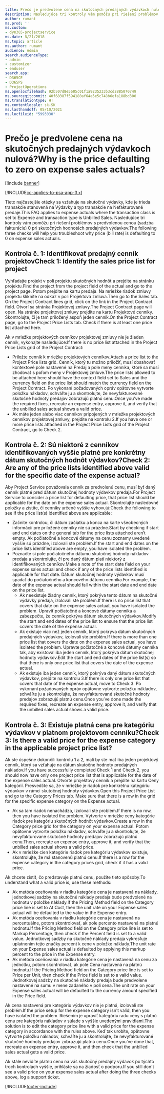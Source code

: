 ```yaml
---
title: Prečo je predvolene cena na skutočných predajných výdavkoch nulová?
description: Nasledujúce tri kontroly vám pomôžu pri riešení problémov s predvolenou cenou 0 pri skutočných hodnotách predajných výdavkov.
author: rumant
ms.prod: ''
ms.custom:
- dyn365-projectservice
ms.date: 8/21/2018
ms.topic: article
ms.author: rumant
audience: Admin
search.audienceType:
- admin
- customizer
- enduser
search.app:
- D365CE
- D365PS
- ProjectOperations
ms.openlocfilehash: 92b507d8e5605c01f1a9235233b3cd2885070749
ms.sourcegitcommit: 40f68387f594180af64a5e5c748b6efa188bd300
ms.translationtype: HT
ms.contentlocale: sk-SK
ms.lasthandoff: 05/10/2021
ms.locfileid: "5993030"
---
```

# <a name="why-is-the-price-defaulting-to-zero-on-expense-sales-actuals"></a><span data-ttu-id="81e8d-103">Prečo je predvolene cena na skutočných predajných výdavkoch nulová?</span><span class="sxs-lookup"><span data-stu-id="81e8d-103">Why is the price defaulting to zero on expense sales actuals?</span></span>

[!include [banner](../includes/psa-now-project-operations.md)]

[!INCLUDE[cc-applies-to-psa-app-3.x](../includes/cc-applies-to-psa-app-3x.md)]

<span data-ttu-id="81e8d-104">Tieto najčastejšie otázky sa vzťahuje na skutočné výdavky, kde je trieda transakcie stanovená na Výdavky a typ transakcie na Nefakturované predaje.</span><span class="sxs-lookup"><span data-stu-id="81e8d-104">This FAQ applies to expense actuals where the transaction class is set to Expense and transaction type is Unbilled Sales.</span></span> <span data-ttu-id="81e8d-105">Nasledujúce tri kontroly vám pomôžu pri riešení problémov s predvolenou cenou (sadzba fakturácie) 0 pri skutočných hodnotách predajných výdavkov.</span><span class="sxs-lookup"><span data-stu-id="81e8d-105">The following three checks will help you troubleshoot why price (bill rate) is defaulting to 0 on expense sales actuals.</span></span>

## <a name="check-1-identify-the-sales-price-list-for-project"></a><span data-ttu-id="81e8d-106">Kontrola č. 1: Identifikovať predajný cenník projektov</span><span class="sxs-lookup"><span data-stu-id="81e8d-106">Check 1: Identify the sales price list for project</span></span>

<span data-ttu-id="81e8d-107">Vyhľadajte projekt v poli projektu skutočných hodnôt a prejdite na stránku projektu.</span><span class="sxs-lookup"><span data-stu-id="81e8d-107">Find the project from the project field of the actual and go to the project page.</span></span> <span data-ttu-id="81e8d-108">Potom prejdite na kartu predaja. Na mriežke riadok zmluvy projektu kliknite na odkaz v poli Projektová zmluva.</span><span class="sxs-lookup"><span data-stu-id="81e8d-108">Then go to the Sales tab. On the Project Contract lines grid, click on the link in the Project Contract field.</span></span> <span data-ttu-id="81e8d-109">Otvorí sa stránka Projektovej zmluvy.</span><span class="sxs-lookup"><span data-stu-id="81e8d-109">The Project Contract page will open.</span></span> <span data-ttu-id="81e8d-110">Na stránke projektovej zmluvy prejdite na kartu Projektové cenníky. Skontrolujte, či je tam priložený aspoň jeden cenník.</span><span class="sxs-lookup"><span data-stu-id="81e8d-110">On the Project Contract page, go to the Project Price Lists tab. Check if there is at least one price list attached here.</span></span>

<span data-ttu-id="81e8d-111">Ak v mriežke projektových cenníkov projektovej zmluvy nie je žiaden cenník, vykonajte nasledujúce:</span><span class="sxs-lookup"><span data-stu-id="81e8d-111">If there is no price list attached in the Project Price Lists grid of the Project Contract:</span></span>

- <span data-ttu-id="81e8d-112">Priložte cenník k mriežke projektových cenníkov.</span><span class="sxs-lookup"><span data-stu-id="81e8d-112">Attach a price list to the Project Price lists grid.</span></span> <span data-ttu-id="81e8d-113">Cenník, ktorý tu možno priložiť, musí obsahovať kontextové pole nastavené na Predaj a pole meny cenníka, ktoré sa musí zhodovať s poľom meny v Projektovej zmluve.</span><span class="sxs-lookup"><span data-stu-id="81e8d-113">The price lists allowed to be attached here should have the context field set to Sales and the currency field on the price list should match the currency field on the Project Contract.</span></span> <span data-ttu-id="81e8d-114">Po vykonaní požadovaných opráv opätovne vytvorte položku nákladov, schváľte ju a skontrolujte, že nevyfakturované skutočné hodnoty predajov zobrazujú platnú cenu.</span><span class="sxs-lookup"><span data-stu-id="81e8d-114">Once you’ve made the required fixes, recreate an expense entry, approve it, and verify that the unbilled sales actual shows a valid price.</span></span>
- <span data-ttu-id="81e8d-115">Ak máte jeden alebo viac cenníkov pripojených v mriežke projektových cenníkov projektovej zmluvy, prejdite na kontrolu 2.</span><span class="sxs-lookup"><span data-stu-id="81e8d-115">If you have one or more price lists attached in the Project Price Lists grid of the Project Contract, go to Check 2.</span></span>

## <a name="check-2-are-any-of-the-price-lists-identified-above-valid-for-the-specific-date-of-the-expense-actual"></a><span data-ttu-id="81e8d-116">Kontrola č. 2: Sú niektoré z cenníkov identifikovaných vyššie platné pre konkrétny dátum skutočných hodnôt výdavkov?</span><span class="sxs-lookup"><span data-stu-id="81e8d-116">Check 2: Are any of the price lists identified above valid for the specific date of the expense actual?</span></span>

<span data-ttu-id="81e8d-117">Aby Project Service považovala cenník za predvolenú cenu, musí byť daný cenník platné pred dátum skutočnej hodnoty výdavkov predaja.</span><span class="sxs-lookup"><span data-stu-id="81e8d-117">For Project Service to consider a price list for defaulting price, that price list should be applicable for the date on the expense sales actual.</span></span> <span data-ttu-id="81e8d-118">Skontrolujte nasledovné položky a zistite, či cenníky určené vyššie vyhovujú:</span><span class="sxs-lookup"><span data-stu-id="81e8d-118">Check the following to see if the price list(s) identified above are applicable:</span></span>

- <span data-ttu-id="81e8d-119">Začnite kontrolou, či dátum začiatku a konca na karte všeobecných informácií pre priložené cenníky nie sú prázdne.</span><span class="sxs-lookup"><span data-stu-id="81e8d-119">Start by checking if start and end dates on the general tab for the price lists attached aren’t empty.</span></span> <span data-ttu-id="81e8d-120">Ak počiatočné a koncové dátumy na cenu zoznamy uvedené vyššie sú prázdne, izolovali ste problém.</span><span class="sxs-lookup"><span data-stu-id="81e8d-120">If the start and end dates on the price lists identified above are empty, you have isolated the problem.</span></span> 
- <span data-ttu-id="81e8d-121">Poznačte si pole počiatočného dátumu skutočnej hodnoty nákladov predaja a skontrolujte, či pre daný dátum platí niektorý z identifikovaných cenníkov.</span><span class="sxs-lookup"><span data-stu-id="81e8d-121">Make a note of the start date field on your expense sales actual and check if any of the price lists identified is applicable for that date.</span></span> <span data-ttu-id="81e8d-122">Dátum skutočnej hodnoty výdavkov musí spadať do počiatočného a koncového dátumu cenníka.</span><span class="sxs-lookup"><span data-stu-id="81e8d-122">For example, the date of the expense actual should fall within the start date and end date on the price list.</span></span> 
    - <span data-ttu-id="81e8d-123">Ak neexistuje žiadny cenník, ktorý pokrýva tento dátum na skutočné výdavky predaja, izolovali ste problém.</span><span class="sxs-lookup"><span data-stu-id="81e8d-123">If there is no price list that covers that date on the expense sales actual, you have isolated the problem.</span></span> <span data-ttu-id="81e8d-124">Upraviť počiatočné a koncové dátumy cenníka a zabezpečte, že cenník pokrýva dátum skutočných výdavkov.</span><span class="sxs-lookup"><span data-stu-id="81e8d-124">Modify the start and end dates of the price list to ensure that the price list covers the date of the expense actual.</span></span> 
    - <span data-ttu-id="81e8d-125">Ak existuje viac než jeden cenník, ktorý pokrýva dátum skutočných predajných výdavkov, izolovali ste problém.</span><span class="sxs-lookup"><span data-stu-id="81e8d-125">If there is more than one price list that covers the date on the expense sales actual, you have isolated the problem.</span></span> <span data-ttu-id="81e8d-126">Upravte počiatočné a koncové dátumy cenníka tak, aby existoval iba jeden cenník, ktorý pokrýva dátum skutočnej hodnoty výdavkov.</span><span class="sxs-lookup"><span data-stu-id="81e8d-126">Edit the start and end dates of the price list(s) so that there is only one price list that covers the date of the expense actual.</span></span> 
    - <span data-ttu-id="81e8d-127">Ak existuje iba jeden cenník, ktorý pokrýva daný dátum skutočných výdavkov, prejdite na kontrolu 3.</span><span class="sxs-lookup"><span data-stu-id="81e8d-127">If there is only one price list that covers that date of the expense actual, move to Check 3.</span></span>
<span data-ttu-id="81e8d-128">Po vykonaní požadovaných opráv opätovne vytvorte položku nákladov, schváľte ju a skontrolujte, že nevyfakturované skutočné hodnoty predajov zobrazujú platnú cenu.</span><span class="sxs-lookup"><span data-stu-id="81e8d-128">Once you’ve done made the required fixes, recreate an expense entry, approve it, and verify that the unbilled sales actual shows a valid price.</span></span>

## <a name="check-3-is-there-a-valid-price-for-the-expense-category-in-the-applicable-project-price-list"></a><span data-ttu-id="81e8d-129">Kontrola č. 3: Existuje platná cena pre kategóriu výdavkov v platnom projektovom cenníku?</span><span class="sxs-lookup"><span data-stu-id="81e8d-129">Check 3: Is there a valid price for the expense category in the applicable project price list?</span></span> 

<span data-ttu-id="81e8d-130">Ak ste úspešne dokončili kontrolu 1 a 2, mali by ste mať iba jeden projektový cenník, ktorý sa vzťahuje na dátum skutočne hodnoty predajných nákladov.</span><span class="sxs-lookup"><span data-stu-id="81e8d-130">If you have successfully completed Check 1 and Check 2, you should now have only one project price list that is applicable for the date of the expense sales actual.</span></span> <span data-ttu-id="81e8d-131">Otvorte projektový cenník a prejdite na kartu Ceny kategórií. Presvedčte sa, že v mriežke je riadok pre konkrétnu kategóriu výdavkov v rámci skutočnej hodnoty výdavkov.</span><span class="sxs-lookup"><span data-stu-id="81e8d-131">Open this Project Price List and go to the Category Prices tab. Make sure that there is a row in the grid for the specific expense category on the Expense actual.</span></span>
 
- <span data-ttu-id="81e8d-132">Ak sa tam riadok nenachádza, izolovali ste problém.</span><span class="sxs-lookup"><span data-stu-id="81e8d-132">If there is no row, then you have isolated the problem.</span></span> <span data-ttu-id="81e8d-133">Vytvorte v mriežke ceny kategórie riadok pre kategóriu skutočných hodnôt výdavkov.</span><span class="sxs-lookup"><span data-stu-id="81e8d-133">Create a row in the Category price grid for the category on your expense actual.</span></span> <span data-ttu-id="81e8d-134">Potom opätovne vytvorte položku nákladov, schváľte ju a skontrolujte, že nevyfakturované skutočné hodnoty predajov zobrazujú platnú cenu.</span><span class="sxs-lookup"><span data-stu-id="81e8d-134">Then, recreate an expense entry, approve it, and verify that the unbilled sales actual shows a valid price.</span></span> 
- <span data-ttu-id="81e8d-135">Ak v mriežke cien kategórie riadok pre kategóriu výdavkov existuje, skontrolujte, že má stanovenú platnú cenu.</span><span class="sxs-lookup"><span data-stu-id="81e8d-135">If there is a row for the expense category in the category prices grid, check if it has a valid price.</span></span>

<span data-ttu-id="81e8d-136">Ak chcete zistiť, čo predstavuje platnú cenu, použite tieto spôsoby:</span><span class="sxs-lookup"><span data-stu-id="81e8d-136">To understand what a valid price is, use these methods:</span></span>

- <span data-ttu-id="81e8d-137">Ak metóda oceňovania v riadku kategórie cena je nastavená na náklady, jednotkovej sadzby na skutočné náklady predaja bude predvolené na hodnotu v položke náklady.</span><span class="sxs-lookup"><span data-stu-id="81e8d-137">If the Pricing Method field on the Category price line is set to At Cost, then the unit rate on your Expense sales actual will be defaulted to the value in the Expense entry.</span></span>
- <span data-ttu-id="81e8d-138">Ak metóda oceňovania v riadku kategórie cena je nastavená na percentuálne, potom skontrolovať, ak pole percento nastavená na platnú hodnotu.</span><span class="sxs-lookup"><span data-stu-id="81e8d-138">If the Pricing Method field on the Category price line is set to Markup Percentage, then check if the Percent field is set to a valid value.</span></span> <span data-ttu-id="81e8d-139">Jednotkovej sadzby na skutočné náklady predaja vykresľuje uplatnením tejto značky percent k cene v položke náklady.</span><span class="sxs-lookup"><span data-stu-id="81e8d-139">The unit rate on your Expense sales actual is defaulted by applying this markup percent to the price in the Expense entry.</span></span>
- <span data-ttu-id="81e8d-140">Ak metóda oceňovania v riadku kategórie cena je nastavená na cenu za jednotku, potom skontrolovať, ak pole Cena nastavená na platnú hodnotu.</span><span class="sxs-lookup"><span data-stu-id="81e8d-140">If the Pricing Method field on the Category price line is set to Price per Unit, then check if the Price field is set to a valid value.</span></span> <span data-ttu-id="81e8d-141">Jednotkovej sadzby na skutočné náklady predaja bude predvolene nastavené na sumu v mene zadaného v poli cena.</span><span class="sxs-lookup"><span data-stu-id="81e8d-141">The unit rate on your Expense sales actual will be defaulted to the currency amount specified in the Price field.</span></span>

<span data-ttu-id="81e8d-142">Ak cena nastavená pre kategóriu výdavkov nie je platná, izolovali ste problém.</span><span class="sxs-lookup"><span data-stu-id="81e8d-142">If the price setup for the expense category isn't valid, then you have isolated the problem.</span></span> <span data-ttu-id="81e8d-143">Riešením je upraviť kategóriu radu ceny s platnú cenu pre kategóriu nákladov v súlade s vyššie uvedenými pravidlami.</span><span class="sxs-lookup"><span data-stu-id="81e8d-143">The solution is to edit the category price line with a valid price for the expense category in accordance with the rules above.</span></span> <span data-ttu-id="81e8d-144">Keď tak urobíte, opätovne vytvorte položku nákladov, schváľte ju a skontrolujte, že nevyfakturované skutočné hodnoty predajov zobrazujú platnú cenu.</span><span class="sxs-lookup"><span data-stu-id="81e8d-144">Once you’ve done that, recreate an expense entry, approve it, and then check that the unbilled sales actual gets a valid price.</span></span>

<span data-ttu-id="81e8d-145">Ak stále nevidíte platnú cenu na váš skutočný predajný výdavok po týchto troch kontrolách vyššie, prihláste sa na žiadosť o podporu.</span><span class="sxs-lookup"><span data-stu-id="81e8d-145">If you still don't see a valid price on your expense sales actual after doing the three checks above, log a support ticket.</span></span>




[!INCLUDE[footer-include](../includes/footer-banner.md)]